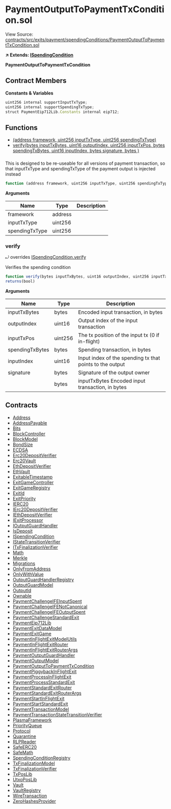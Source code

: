 # PaymentOutputToPaymentTxCondition.sol

View Source: [contracts/src/exits/payment/spendingConditions/PaymentOutputToPaymentTxCondition.sol](../../contracts/src/exits/payment/spendingConditions/PaymentOutputToPaymentTxCondition.sol)

**↗ Extends: [ISpendingCondition](ISpendingCondition.md)**

**PaymentOutputToPaymentTxCondition**

## Contract Members
**Constants & Variables**

```js
uint256 internal supportInputTxType;
uint256 internal supportSpendingTxType;
struct PaymentEip712Lib.Constants internal eip712;

```

## Functions

- [(address framework, uint256 inputTxType, uint256 spendingTxType)](#)
- [verify(bytes inputTxBytes, uint16 outputIndex, uint256 inputTxPos, bytes spendingTxBytes, uint16 inputIndex, bytes signature, bytes )](#verify)

### 

This is designed to be re-useable for all versions of payment transaction, so that 
     inputTxType and spendingTxType of the payment output is injected instead

```js
function (address framework, uint256 inputTxType, uint256 spendingTxType) public nonpayable
```

**Arguments**

| Name        | Type           | Description  |
| ------------- |------------- | -----|
| framework | address |  | 
| inputTxType | uint256 |  | 
| spendingTxType | uint256 |  | 

### verify

⤾ overrides [ISpendingCondition.verify](ISpendingCondition.md#verify)

Verifies the spending condition

```js
function verify(bytes inputTxBytes, uint16 outputIndex, uint256 inputTxPos, bytes spendingTxBytes, uint16 inputIndex, bytes signature, bytes ) external view
returns(bool)
```

**Arguments**

| Name        | Type           | Description  |
| ------------- |------------- | -----|
| inputTxBytes | bytes | Encoded input transaction, in bytes | 
| outputIndex | uint16 | Output index of the input transaction | 
| inputTxPos | uint256 | The tx position of the input tx (0 if in-flight) | 
| spendingTxBytes | bytes | Spending transaction, in bytes | 
| inputIndex | uint16 | Input index of the spending tx that points to the output | 
| signature | bytes | Signature of the output owner | 
|  | bytes | inputTxBytes Encoded input transaction, in bytes | 

## Contracts

* [Address](Address.md)
* [AddressPayable](AddressPayable.md)
* [Bits](Bits.md)
* [BlockController](BlockController.md)
* [BlockModel](BlockModel.md)
* [BondSize](BondSize.md)
* [ECDSA](ECDSA.md)
* [Erc20DepositVerifier](Erc20DepositVerifier.md)
* [Erc20Vault](Erc20Vault.md)
* [EthDepositVerifier](EthDepositVerifier.md)
* [EthVault](EthVault.md)
* [ExitableTimestamp](ExitableTimestamp.md)
* [ExitGameController](ExitGameController.md)
* [ExitGameRegistry](ExitGameRegistry.md)
* [ExitId](ExitId.md)
* [ExitPriority](ExitPriority.md)
* [IERC20](IERC20.md)
* [IErc20DepositVerifier](IErc20DepositVerifier.md)
* [IEthDepositVerifier](IEthDepositVerifier.md)
* [IExitProcessor](IExitProcessor.md)
* [IOutputGuardHandler](IOutputGuardHandler.md)
* [IsDeposit](IsDeposit.md)
* [ISpendingCondition](ISpendingCondition.md)
* [IStateTransitionVerifier](IStateTransitionVerifier.md)
* [ITxFinalizationVerifier](ITxFinalizationVerifier.md)
* [Math](Math.md)
* [Merkle](Merkle.md)
* [Migrations](Migrations.md)
* [OnlyFromAddress](OnlyFromAddress.md)
* [OnlyWithValue](OnlyWithValue.md)
* [OutputGuardHandlerRegistry](OutputGuardHandlerRegistry.md)
* [OutputGuardModel](OutputGuardModel.md)
* [OutputId](OutputId.md)
* [Ownable](Ownable.md)
* [PaymentChallengeIFEInputSpent](PaymentChallengeIFEInputSpent.md)
* [PaymentChallengeIFENotCanonical](PaymentChallengeIFENotCanonical.md)
* [PaymentChallengeIFEOutputSpent](PaymentChallengeIFEOutputSpent.md)
* [PaymentChallengeStandardExit](PaymentChallengeStandardExit.md)
* [PaymentEip712Lib](PaymentEip712Lib.md)
* [PaymentExitDataModel](PaymentExitDataModel.md)
* [PaymentExitGame](PaymentExitGame.md)
* [PaymentInFlightExitModelUtils](PaymentInFlightExitModelUtils.md)
* [PaymentInFlightExitRouter](PaymentInFlightExitRouter.md)
* [PaymentInFlightExitRouterArgs](PaymentInFlightExitRouterArgs.md)
* [PaymentOutputGuardHandler](PaymentOutputGuardHandler.md)
* [PaymentOutputModel](PaymentOutputModel.md)
* [PaymentOutputToPaymentTxCondition](PaymentOutputToPaymentTxCondition.md)
* [PaymentPiggybackInFlightExit](PaymentPiggybackInFlightExit.md)
* [PaymentProcessInFlightExit](PaymentProcessInFlightExit.md)
* [PaymentProcessStandardExit](PaymentProcessStandardExit.md)
* [PaymentStandardExitRouter](PaymentStandardExitRouter.md)
* [PaymentStandardExitRouterArgs](PaymentStandardExitRouterArgs.md)
* [PaymentStartInFlightExit](PaymentStartInFlightExit.md)
* [PaymentStartStandardExit](PaymentStartStandardExit.md)
* [PaymentTransactionModel](PaymentTransactionModel.md)
* [PaymentTransactionStateTransitionVerifier](PaymentTransactionStateTransitionVerifier.md)
* [PlasmaFramework](PlasmaFramework.md)
* [PriorityQueue](PriorityQueue.md)
* [Protocol](Protocol.md)
* [Quarantine](Quarantine.md)
* [RLPReader](RLPReader.md)
* [SafeERC20](SafeERC20.md)
* [SafeMath](SafeMath.md)
* [SpendingConditionRegistry](SpendingConditionRegistry.md)
* [TxFinalizationModel](TxFinalizationModel.md)
* [TxFinalizationVerifier](TxFinalizationVerifier.md)
* [TxPosLib](TxPosLib.md)
* [UtxoPosLib](UtxoPosLib.md)
* [Vault](Vault.md)
* [VaultRegistry](VaultRegistry.md)
* [WireTransaction](WireTransaction.md)
* [ZeroHashesProvider](ZeroHashesProvider.md)
